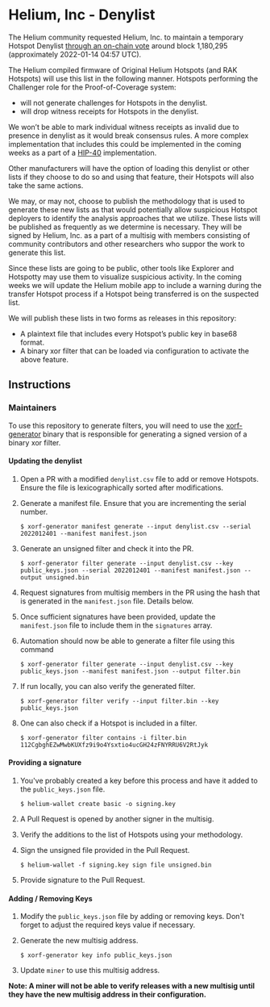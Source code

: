 # Helium, Inc - Denylist

The Helium community requested Helium, Inc. to maintain a temporary Hotspot
Denylist [through an on-chain vote][vote] around block 1,180,295 (approximately
2022-01-14 04:57 UTC).

The Helium compiled firmware of Original Helium Hotspots (and RAK Hotspots) will
use this list in the following manner. Hotspots performing the Challenger role
for the Proof-of-Coverage system:

* will not generate challenges for Hotspots in the denylist.
* will drop witness receipts for Hotspots in the denylist.

We won’t be able to mark individual witness receipts as invalid due to presence
in denylist as it would break consensus rules. A more complex implementation
that includes this could be implemented in the coming weeks as a part of a
[HIP-40][HIP-40] implementation.

Other manufacturers will have the option of loading this denylist or other lists
if they choose to do so and using that feature, their Hotspots will also take
the same actions.

We may, or may not, choose to publish the methodology that is used to generate
these new lists as that would potentially allow suspicious Hotspot deployers to
identify the analysis approaches that we utilize. These lists will be published
as frequently as we determine is necessary. They will be signed by Helium, Inc.
as a part of a multisig with members consisting of community contributors and
other researchers who suppor the work to generate this list.

Since these lists are going to be public, other tools like Explorer and
Hotspotty may use them to visualize suspicious activity. In the coming weeks we
will update the Helium mobile app to include a warning during the transfer
Hotspot process if a Hotspot being transferred is on the suspected list.

We will publish these lists in two forms as releases in this repository:

* A plaintext file that includes every Hotspot’s public key in base68 format.
* A binary xor filter that can be loaded via configuration to activate the above
  feature.

## Instructions

### Maintainers

To use this repository to generate filters, you will need to use the
[xorf-generator](https://github.com/helium/xorf-generator) binary that is
responsible for generating a signed version of a binary xor filter.

#### Updating the denylist

1. Open a PR with a modified `denylist.csv` file to add or remove Hotspots.
   Ensure the file is lexicographically sorted after modifications.
2. Generate a manifest file. Ensure that you are incrementing the serial number.

    ```
    $ xorf-generator manifest generate --input denylist.csv --serial 2022012401 --manifest manifest.json
    ```

3. Generate an unsigned filter and check it into the PR.

    ```
    $ xorf-generator filter generate --input denylist.csv --key public_keys.json --serial 2022012401 --manifest manifest.json --output unsigned.bin
    ```

4. Request signatures from multisig members in the PR using the hash that is
   generated in the `manifest.json` file. Details below.
5. Once sufficient signatures have been provided, update the `manifest.json`
   file to include them in the `signatures` array.
4. Automation should now be able to generate a filter file using this command

    ```
    $ xorf-generator filter generate --input denylist.csv --key public_keys.json --manifest manifest.json --output filter.bin
    ```

5. If run locally, you can also verify the generated filter.

    ```
    $ xorf-generator filter verify --input filter.bin --key public_keys.json
    ```

6. One can also check if a Hotspot is included in a filter.

    ```
    $ xorf-generator filter contains -i filter.bin 112CgbghEZwMwbKUXfz9i9o4Ysxtio4ucGH24zFNYRRU6V2RtJyk
    ```

#### Providing a signature

1. You've probably created a key before this process and have it added to the
   `public_keys.json` file.

    ```
    $ helium-wallet create basic -o signing.key
    ```

2. A Pull Request is opened by another signer in the multisig.
3. Verify the additions to the list of Hotspots using your methodology.
4. Sign the unsigned file provided in the Pull Request.

    ```
    $ helium-wallet -f signing.key sign file unsigned.bin
    ```

4. Provide signature to the Pull Request.

#### Adding / Removing Keys

1. Modify the `public_keys.json` file by adding or removing keys. Don't forget
   to adjust the required keys value if necessary.
2. Generate the new multisig address.

    ```
    $ xorf-generator key info public_keys.json
    ```

3. Update `miner` to use this multisig address.

**Note: A miner will not be able to verify releases with a new multisig until
they have the new multisig address in their configuration.**

[vote]: https://heliumvote.com/14iwaexUYUe5taFgb5hx2BZw74z3TSyonRLYyZU1RbddV4bJest
[HIP-40]: https://github.com/helium/HIP/blob/master/0040-validator-denylist.md